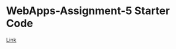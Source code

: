 # WebApps-Assignment-5 Starter Code
[Link]( https://44-563-web-apps-s23.github.io/44563-webapps-s23-assignment5-DivyaGorantl/)